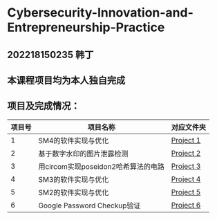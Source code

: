 # Cybersecurity-Innovation-and-Entrepreneurship-Practice

## 202218150235 韩丁

## 本课程项目均为本人独自完成

## 项目及完成情况：

<div align="center">

| 项目号  | 项目名称| 对应文件夹 |
| ---------- | -----------|-----------|
| 1   | SM4的软件实现与优化 | [Project 1](https://github.com/DingHaa/Cybersecurity-Innovation-and-Entrepreneurship-Practice/tree/main/Project%201) |
| 2   | 基于数字水印的图片泄露检测 | [Project 2](https://github.com/DingHaa/Cybersecurity-Innovation-and-Entrepreneurship-Practice/tree/main/Project%202) |
| 3   | 用circom实现poseidon2哈希算法的电路 | [Project 3](https://github.com/DingHaa/Cybersecurity-Innovation-and-Entrepreneurship-Practice/tree/main/Project%203) |
| 4   | SM3的软件实现与优化 | [Project 4](https://github.com/DingHaa/Cybersecurity-Innovation-and-Entrepreneurship-Practice/tree/main/Project%204) |
| 5   | SM2的软件实现与优化 | [Project 5](https://github.com/DingHaa/Cybersecurity-Innovation-and-Entrepreneurship-Practice/tree/main/Project%205) |
| 6   | Google Password Checkup验证 | [Project 6](https://github.com/DingHaa/Cybersecurity-Innovation-and-Entrepreneurship-Practice/tree/main/Project%206) |


</div>

